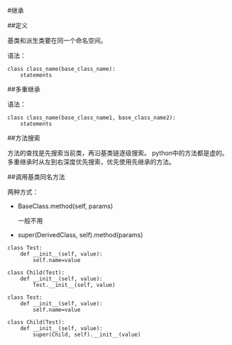 #继承

##定义

基类和派生类要在同一个命名空间。

语法：

```
class class_name(base_class_name):
    statements
```

##多重继承

语法：

```
class class_name(base_class_name1, base_class_name2):
    statements
```

##方法搜索

方法的查找是先搜索当前类，再沿基类链逐级搜索。
python中的方法都是虚的。
多重继承时从左到右深度优先搜索，优先使用先继承的方法。

##调用基类同名方法

两种方式：

+   BaseClass.method(self, params)

    一般不用

+   super(DerivedClass, self).method(params)

```
class Test:
    def __init__(self, value):
        self.name=value
        
class Child(Test):
    def __init__(self, value):
        Test.__init__(self, value)
```

```
class Test:
    def __init__(self, value):
        self.name=value
        
class Child(Test):
    def __init__(self, value):
        super(Child, self).__init__(value)
```
